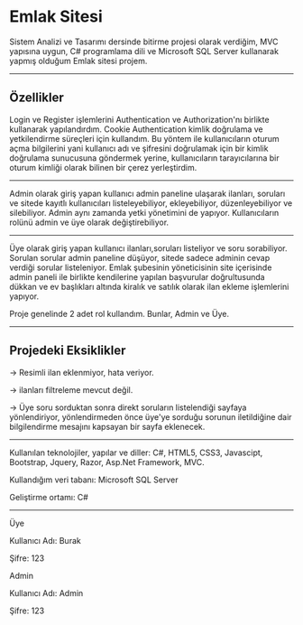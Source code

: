 # Emlak Sitesi

Sistem Analizi ve Tasarımı dersinde bitirme projesi olarak verdiğim, MVC yapısına uygun, C# programlama dili ve Microsoft SQL Server kullanarak yapmış olduğum Emlak sitesi projem.
<hr>

## Özellikler
Login ve Register işlemlerini Authentication ve Authorization'nı birlikte kullanarak yapılandırdım. Cookie Authentication kimlik doğrulama ve yetkilendirme süreçleri için kullandım. Bu yöntem ile kullanıcıların oturum açma bilgilerini yani kullanıcı adı ve şifresini doğrulamak için bir kimlik doğrulama sunucusuna göndermek yerine, kullanıcıların tarayıcılarına bir oturum kimliği olarak bilinen bir çerez yerleştirdim.
<hr>
Admin olarak giriş yapan kullanıcı admin paneline ulaşarak ilanları, soruları ve sitede kayıtlı kullanıcıları listeleyebiliyor, ekleyebiliyor, düzenleyebiliyor ve silebiliyor. 
Admin aynı zamanda yetki yönetimini de yapıyor. Kullanıcıların rolünü admin ve üye olarak değiştirebiliyor.
<hr>
Üye olarak giriş yapan kullanıcı ilanları,soruları listeliyor ve soru sorabiliyor. 
Sorulan sorular admin paneline düşüyor, sitede sadece adminin cevap verdiği sorular listeleniyor.
Emlak şubesinin yöneticisinin site içerisinde admin paneli ile birlikte kendilerine yapılan başvurular doğrultusunda dükkan ve ev başlıkları altında kiralık ve satılık olarak ilan ekleme işlemlerini yapıyor.

Proje genelinde 2 adet rol kullandım. Bunlar, Admin ve Üye.
<hr>

## Projedeki Eksiklikler
-> Resimli ilan eklenmiyor, hata veriyor.

-> ilanları filtreleme mevcut değil.

-> Üye soru sorduktan sonra direkt soruların listelendiği sayfaya yönlendiriyor, yönlendirmeden önce üye'ye sorduğu sorunun iletildiğine dair bilgilendirme mesajını kapsayan bir sayfa eklenecek.
<hr>

Kullanılan teknolojiler, yapılar ve diller: C#, HTML5, CSS3, Javascipt, Bootstrap, Jquery, Razor, Asp.Net Framework, MVC.

Kullandığım veri tabanı: Microsoft SQL Server

Geliştirme ortamı: C#
<hr>
Üye

Kullanıcı Adı: Burak

Şifre: 123

Admin 

Kullanıcı Adı: Admin

Şifre: 123
